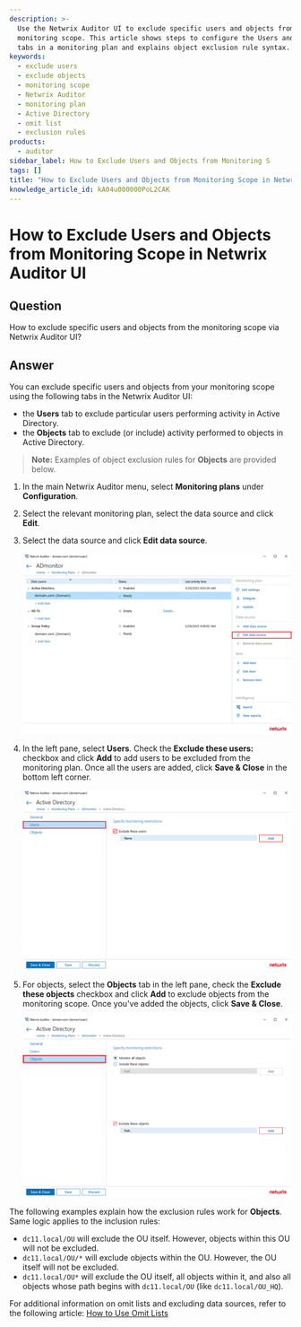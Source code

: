 ```yaml
---
description: >-
  Use the Netwrix Auditor UI to exclude specific users and objects from a
  monitoring scope. This article shows steps to configure the Users and Objects
  tabs in a monitoring plan and explains object exclusion rule syntax.
keywords:
  - exclude users
  - exclude objects
  - monitoring scope
  - Netwrix Auditor
  - monitoring plan
  - Active Directory
  - omit list
  - exclusion rules
products:
  - auditor
sidebar_label: How to Exclude Users and Objects from Monitoring S
tags: []
title: "How to Exclude Users and Objects from Monitoring Scope in Netwrix Auditor UI"
knowledge_article_id: kA04u000000PoL2CAK
---
```


# How to Exclude Users and Objects from Monitoring Scope in Netwrix Auditor UI

## Question

How to exclude specific users and objects from the monitoring scope via Netwrix Auditor UI?

## Answer

You can exclude specific users and objects from your monitoring scope using the following tabs in the Netwrix Auditor UI:

- the **Users** tab to exclude particular users performing activity in Active Directory.
- the **Objects** tab to exclude (or include) activity performed to objects in Active Directory.

> **Note:** Examples of object exclusion rules for **Objects** are provided below.

1. In the main Netwrix Auditor menu, select **Monitoring plans** under **Configuration**.
2. Select the relevant monitoring plan, select the data source and click **Edit**.
3. Select the data source and click **Edit data source**.

   ![bM2zhsogPP.png](images/ka04u000000Qmg4_0EM4u000007cgGr.png)
4. In the left pane, select **Users**. Check the **Exclude these users:** checkbox and click **Add** to add users to be excluded from the monitoring plan. Once all the users are added, click **Save & Close** in the bottom left corner.

   ![UwJqLVpUZx.png](images/ka04u000000Qmg4_0EM4u000007cgOC.png)
5. For objects, select the **Objects** tab in the left pane, check the **Exclude these objects** checkbox and click **Add** to exclude objects from the monitoring scope. Once you've added the objects, click **Save & Close**.

   ![RmVD0BXEc0.png](images/ka04u000000Qmg4_0EM4u000007cgPy.png)

The following examples explain how the exclusion rules work for **Objects**. Same logic applies to the inclusion rules:

- `dc11.local/OU` will exclude the OU itself. However, objects within this OU will not be excluded.
- `dc11.local/OU/*` will exclude objects within the OU. However, the OU itself will not be excluded.
- `dc11.local/OU*` will exclude the OU itself, all objects within it, and also all objects whose path begins with `dc11.local/OU` (like `dc11.local/OU_HQ`).

For additional information on omit lists and excluding data sources, refer to the following article: [How to Use Omit Lists](https://docs.netwrix.com/docs/kb/auditor/how-to-use-omit-lists)
